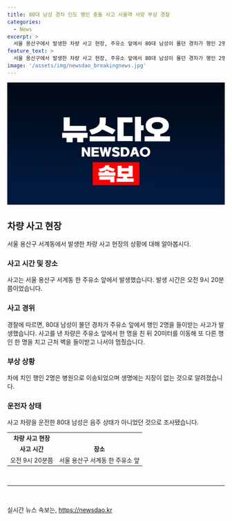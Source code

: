 ```yaml
---
title: 80대 남성 경차 인도 행인 충돌 사고 서울역 사망 부상 경찰
categories:
  - News
excerpt: >
  서울 용산구에서 발생한 차량 사고 현장, 주유소 앞에서 80대 남성이 몰던 경차가 행인 2명을 들이받는 사고가 발생했습니다. 사고차량은 주유소 앞에서 행인 1명을 친 뒤 20미터를 이동해 다른 행인을 치고 벽을 들이받았습니다. 부상자 2명은 병원으로 이송됐고 생명에는 지장이 없는 것으로 전해졌으며 운전자는 음주 상태가 아니었던 것으로 밝혀졌습니다.
feature_text: >
  서울 용산구에서 발생한 차량 사고 현장, 주유소 앞에서 80대 남성이 몰던 경차가 행인 2명을 들이받는 사고가 발생했습니다. 사고차량은 주유소 앞에서 행인 1명을 친 뒤 20미터를 이동해 다른 행인을 치고 벽을 들이받았습니다. 부상자 2명은 병원으로 이송됐고 생명에는 지장이 없는 것으로 전해졌으며 운전자는 음주 상태가 아니었던 것으로 밝혀졌습니다.
image: '/assets/img/newsdao_breakingnews.jpg'
---
```


<p><img src="/assets/img/newsdao_breakingnews.jpg" alt="pcversion 속보" /></p>

<h2 data-ke-size="size26">차량 사고 현장</h2>

<p data-ke-size="size16">서울 용산구 서계동에서 발생한 차량 사고 현장의 상황에 대해 알아봅시다.</p>

<h3>사고 시간 및 장소</h3>

<p data-ke-size="size16">사고는 서울 용산구 서계동 한 주유소 앞에서 발생했습니다. 발생 시간은 오전 9시 20분쯤이었습니다.</p>

<h3>사고 경위</h3>

<p data-ke-size="size16">경찰에 따르면, 80대 남성이 몰던 경차가 주유소 앞에서 행인 2명을 들이받는 사고가 발생했습니다. 사고를 낸 차량은 주유소 앞에서 한 명을 친 뒤 20미터를 이동해 또 다른 행인 한 명을 치고 근처 벽을 들이받고 나서야 멈췄습니다.</p>

<h3>부상 상황</h3>

<p data-ke-size="size16">차에 치인 행인 2명은 병원으로 이송되었으며 생명에는 지장이 없는 것으로 알려졌습니다.</p>

<h3>운전자 상태</h3>

<p data-ke-size="size16">사고 차량을 운전한 80대 남성은 음주 상태가 아니었던 것으로 조사됐습니다.</p>

<table>
  <tr>
    <td style="text-align: center; height: 17px;"><b>차량 사고 현장</b></td>
  </tr>
  <tr>
    <td style="text-align: center; height: 17px;"><b>사고 시간</b></td>
    <td style="text-align: center; height: 17px;"><b>장소</b></td>
  </tr>
  <tr>
    <td style="text-align: center; height: 17px;">오전 9시 20분쯤</td>
    <td style="text-align: center; height: 17px;">서울 용산구 서계동 한 주유소 앞</td>
  </tr>
</table>

<p data-ke-size="size16">&nbsp;</p>

<hr>

<p data-ke-size="size16">&nbsp;</p>
실시간 뉴스 속보는, <a href="https://newsdao.kr" rel="dofollow">https://newsdao.kr</a>


